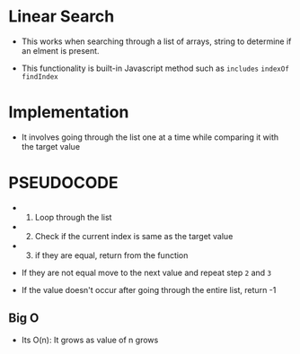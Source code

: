 # Linear Search

- This works when searching through a list of arrays, string to determine if an elment is present.

- This functionality is built-in Javascript method such as
  `includes`
  `indexOf`
  `findIndex`

# Implementation

- It involves going through the list one at a time while comparing it with the target value

# PSEUDOCODE

- 1. Loop through the list
- 2.  Check if the current index is same as the target value

- 3. if they are equal, return from the function

- If they are not equal move to the next value and repeat step `2` and `3`

- If the value doesn't occur after going through the entire list, return -1

## Big O

- Its O(n): It grows as value of n grows
